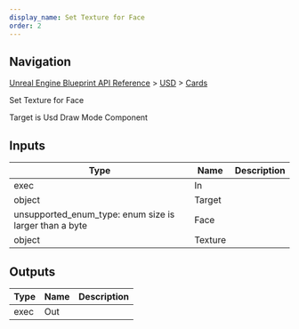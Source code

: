 ```yaml
---
display_name: Set Texture for Face
order: 2
---
```

## Navigation

[Unreal Engine Blueprint API Reference](https://dev.epicgames.com/documentation/en-us/unreal-engine/BlueprintAPI) > [USD](https://dev.epicgames.com/documentation/en-us/unreal-engine/BlueprintAPI/USD) > [Cards](https://dev.epicgames.com/documentation/en-us/unreal-engine/BlueprintAPI/USD/Cards)

Set Texture for Face

Target is Usd Draw Mode Component

## Inputs

| Type | Name | Description |
| --- | --- | --- |
| exec | In |  |
| object | Target |  |
| unsupported_enum_type: enum size is larger than a byte | Face |  |
| object | Texture |  |

## Outputs

| Type | Name | Description |
| --- | --- | --- |
| exec | Out |  |
